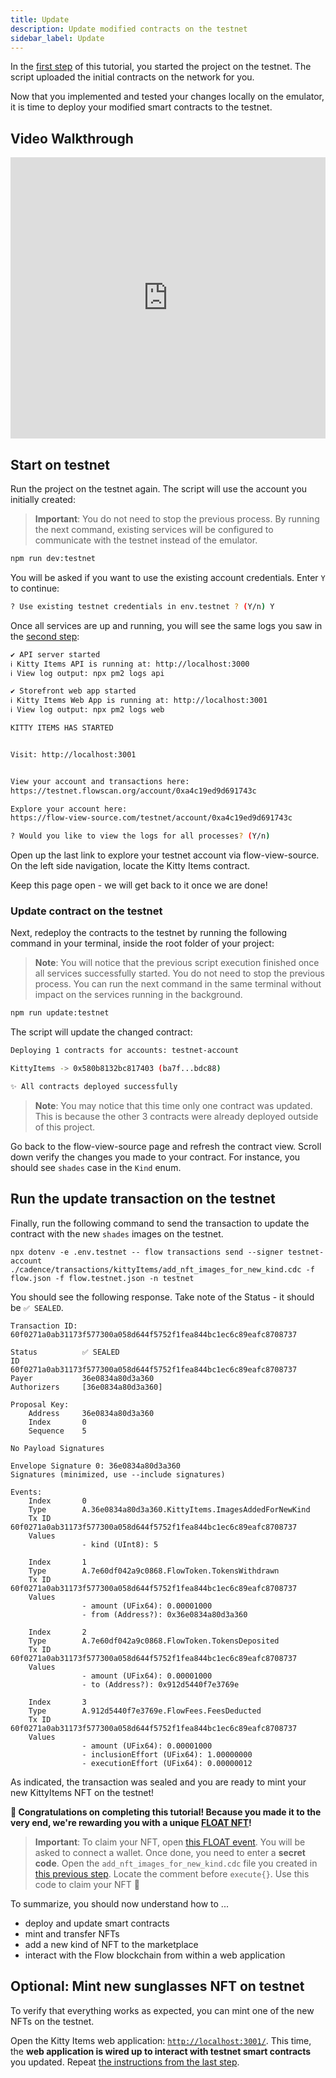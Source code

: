```yaml
---
title: Update
description: Update modified contracts on the testnet
sidebar_label: Update
---
```


In the [first step](./start) of this tutorial, you started the project on the testnet. The script uploaded the initial contracts on the network for you.

Now that you implemented and tested your changes locally on the emulator, it is time to deploy your modified smart contracts to the testnet.

## Video Walkthrough

<iframe width="100%" height="450" src="https://www.youtube.com/embed/v-r1Ucg8hHk" title="YouTube video player" frameborder="0" allow="accelerometer; autoplay; clipboard-write; encrypted-media; gyroscope; picture-in-picture" allowfullscreen></iframe>

## Start on testnet

Run the project on the testnet again. The script will use the account you initially created:

> **Important**: You do not need to stop the previous process. By running the next command, existing services will be configured to communicate with the testnet instead of the emulator.

```sh
npm run dev:testnet
```

You will be asked if you want to use the existing account credentials. Enter `Y` to continue:

```sh
? Use existing testnet credentials in env.testnet ? (Y/n) Y
```

Once all services are up and running, you will see the same logs you saw in the [second step](./start):

```sh
✔ API server started
ℹ Kitty Items API is running at: http://localhost:3000
ℹ View log output: npx pm2 logs api

✔ Storefront web app started
ℹ Kitty Items Web App is running at: http://localhost:3001
ℹ View log output: npx pm2 logs web

KITTY ITEMS HAS STARTED


Visit: http://localhost:3001


View your account and transactions here:
https://testnet.flowscan.org/account/0xa4c19ed9d691743c

Explore your account here:
https://flow-view-source.com/testnet/account/0xa4c19ed9d691743c

? Would you like to view the logs for all processes? (Y/n)
```

Open up the last link to explore your testnet account via flow-view-source. On the left side navigation, locate the Kitty Items contract.

Keep this page open - we will get back to it once we are done!

### Update contract on the testnet

Next, redeploy the contracts to the testnet by running the following command in your terminal, inside the root folder of your project:

> **Note**: You will notice that the previous script execution finished once all services successfully started. You do not need to stop the previous process. You can run the next command in the same terminal without impact on the services running in the background.

```sh
npm run update:testnet
```

The script will update the changed contract:

```sh
Deploying 1 contracts for accounts: testnet-account

KittyItems -> 0x580b8132bc817403 (ba7f...bdc88)

✨ All contracts deployed successfully
```

> **Note**: You may notice that this time only one contract was updated. This is because the other 3 contracts were already deployed outside of this project.

Go back to the flow-view-source page and refresh the contract view. Scroll down verify the changes you made to your contract. For instance, you should see `shades` case in the `Kind` enum.

## Run the update transaction on the testnet

Finally, run the following command to send the transaction to update the contract with the new `shades` images on the testnet.

```shell
npx dotenv -e .env.testnet -- flow transactions send --signer testnet-account ./cadence/transactions/kittyItems/add_nft_images_for_new_kind.cdc -f flow.json -f flow.testnet.json -n testnet
```

You should see the following response. Take note of the Status - it should be `✅ SEALED`.

```shell
Transaction ID: 60f0271a0ab31173f577300a058d644f5752f1fea844bc1ec6c89eafc8708737

Status          ✅ SEALED
ID              60f0271a0ab31173f577300a058d644f5752f1fea844bc1ec6c89eafc8708737
Payer           36e0834a80d3a360
Authorizers     [36e0834a80d3a360]

Proposal Key:
    Address     36e0834a80d3a360
    Index       0
    Sequence    5

No Payload Signatures

Envelope Signature 0: 36e0834a80d3a360
Signatures (minimized, use --include signatures)

Events:
    Index       0
    Type        A.36e0834a80d3a360.KittyItems.ImagesAddedForNewKind
    Tx ID       60f0271a0ab31173f577300a058d644f5752f1fea844bc1ec6c89eafc8708737
    Values
                - kind (UInt8): 5

    Index       1
    Type        A.7e60df042a9c0868.FlowToken.TokensWithdrawn
    Tx ID       60f0271a0ab31173f577300a058d644f5752f1fea844bc1ec6c89eafc8708737
    Values
                - amount (UFix64): 0.00001000
                - from (Address?): 0x36e0834a80d3a360

    Index       2
    Type        A.7e60df042a9c0868.FlowToken.TokensDeposited
    Tx ID       60f0271a0ab31173f577300a058d644f5752f1fea844bc1ec6c89eafc8708737
    Values
                - amount (UFix64): 0.00001000
                - to (Address?): 0x912d5440f7e3769e

    Index       3
    Type        A.912d5440f7e3769e.FlowFees.FeesDeducted
    Tx ID       60f0271a0ab31173f577300a058d644f5752f1fea844bc1ec6c89eafc8708737
    Values
                - amount (UFix64): 0.00001000
                - inclusionEffort (UFix64): 1.00000000
                - executionEffort (UFix64): 0.00000012
```

As indicated, the transaction was sealed and you are ready to mint your new KittyItems NFT on the testnet!

**🎉 Congratulations on completing this tutorial! Because you made it to the very end, we're rewarding you with a unique [FLOAT NFT](https://floats.city/andrea.find/event/198577460)!**

> **Important**: To claim your NFT, open [this FLOAT event](https://floats.city/andrea.find/event/198577460). You will be asked to connect a wallet. Once done, you need to enter a **secret code**. Open the `add_nft_images_for_new_kind.cdc` file you created in [this previous step](./modify.md#create-a-transaction-to-update-the-list-of-images-for-your-new-kind). Locate the comment before `execute{}`. Use this code to claim your NFT 🤫

To summarize, you should now understand how to ...

- deploy and update smart contracts
- mint and transfer NFTs
- add a new kind of NFT to the marketplace
- interact with the Flow blockchain from within a web application

## Optional: Mint new sunglasses NFT on testnet

To verify that everything works as expected, you can mint one of the new NFTs on the testnet.

Open the Kitty Items web application: [`http://localhost:3001/`](http://localhost:3001/). This time, the **web application is wired up to interact with testnet smart contracts** you updated. Repeat [the instructions from the last step](./modify.md#mint-new-sunglasses-nft).
